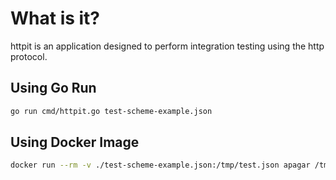 # What is it?

httpit is an application designed to perform integration testing using the http protocol.

## Using Go Run
```bash
go run cmd/httpit.go test-scheme-example.json
```

## Using Docker Image
```bash
docker run --rm -v ./test-scheme-example.json:/tmp/test.json apagar /tmp/test.json
```
